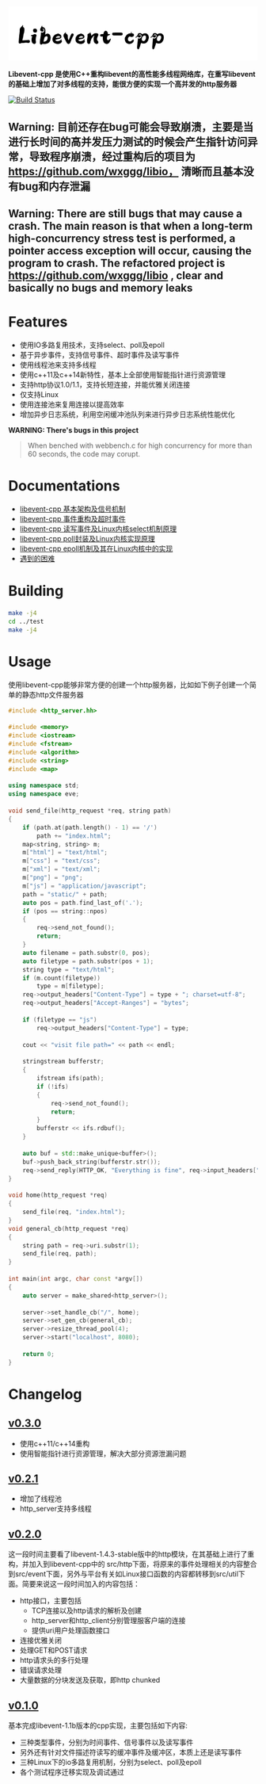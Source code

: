 ![](res/libevent-cpp.png)

**Libevent-cpp 是使用C++重构libevent的高性能多线程网络库，在重写libevent的基础上增加了对多线程的支持，能很方便的实现一个高并发的http服务器**

[![Build Status](https://api.travis-ci.com/wxggg/libevent-cpp.svg)](https://travis-ci.com/wxggg/libevent-cpp)

## Warning:  目前还存在bug可能会导致崩溃，主要是当进行长时间的高并发压力测试的时候会产生指针访问异常，导致程序崩溃，经过重构后的项目为 https://github.com/wxggg/libio， 清晰而且基本没有bug和内存泄漏
## Warning: There are still bugs that may cause a crash. The main reason is that when a long-term high-concurrency stress test is performed, a pointer access exception will occur, causing the program to crash. The refactored project is https://github.com/wxggg/libio , clear and basically no bugs and memory leaks

# Features
* 使用IO多路复用技术，支持select、poll及epoll
* 基于异步事件，支持信号事件、超时事件及读写事件
* 使用线程池来支持多线程
* 使用c++11及c++14新特性，基本上全部使用智能指针进行资源管理
* 支持http协议1.0/1.1，支持长短连接，并能优雅关闭连接
* 仅支持Linux
* 使用连接池来复用连接以提高效率
* 增加异步日志系统，利用空闲缓冲池队列来进行异步日志系统性能优化

**WARNING: There's bugs in this project**
> When benched with webbench.c for high concurrency for more than 60 seconds, the code may corupt.

# Documentations
* [libevent-cpp 基本架构及信号机制](docs/1-libevent-cpp-0.0.1-signal.md)
* [libevent-cpp 事件重构及超时事件](docs/2-libevent-cpp-0.0.2-time.md)
* [libevent-cpp 读写事件及Linux内核select机制原理](docs/3-libevent-cpp-0.0.3-select.md)
* [libevent-cpp poll封装及Linux内核实现原理](docs/4-libevent-cpp-0.0.4-poll.md)
* [libevent-cpp epoll机制及其在Linux内核中的实现](docs/5-libevent-cpp-0.0.5-epoll.md)
* [遇到的困难](docs/trouble.md)

# Building
```bash
make -j4
cd ../test
make -j4
```

# Usage
使用libevent-cpp能够非常方便的创建一个http服务器，比如如下例子创建一个简单的静态http文件服务器
```c++
#include <http_server.hh>

#include <memory>
#include <iostream>
#include <fstream>
#include <algorithm>
#include <string>
#include <map>

using namespace std;
using namespace eve;

void send_file(http_request *req, string path)
{
    if (path.at(path.length() - 1) == '/')
        path += "index.html";
    map<string, string> m;
    m["html"] = "text/html";
    m["css"] = "text/css";
    m["xml"] = "text/xml";
    m["png"] = "png";
    m["js"] = "application/javascript";
    path = "static/" + path;
    auto pos = path.find_last_of('.');
    if (pos == string::npos)
    {
        req->send_not_found();
        return;
    }
    auto filename = path.substr(0, pos);
    auto filetype = path.substr(pos + 1);
    string type = "text/html";
    if (m.count(filetype))
        type = m[filetype];
    req->output_headers["Content-Type"] = type + "; charset=utf-8";
    req->output_headers["Accept-Ranges"] = "bytes";

    if (filetype == "js")
        req->output_headers["Content-Type"] = type;

    cout << "visit file path=" << path << endl;

    stringstream bufferstr;
    {
        ifstream ifs(path);
        if (!ifs)
        {
            req->send_not_found();
            return;
        }
        bufferstr << ifs.rdbuf();
    }

    auto buf = std::make_unique<buffer>();
    buf->push_back_string(bufferstr.str());
    req->send_reply(HTTP_OK, "Everything is fine", req->input_headers["Empty"].empty() ? std::move(buf) : nullptr);
}

void home(http_request *req)
{
    send_file(req, "index.html");
}
void general_cb(http_request *req)
{
    string path = req->uri.substr(1);
    send_file(req, path);
}

int main(int argc, char const *argv[])
{
    auto server = make_shared<http_server>();

    server->set_handle_cb("/", home);
    server->set_gen_cb(general_cb);
    server->resize_thread_pool(4);
    server->start("localhost", 8080);

    return 0;
}
```

# Changelog

## [v0.3.0](https://github.com/wxggg/libevent-cpp/releases/tag/v0.3.0)
* 使用c++11/c++14重构
* 使用智能指针进行资源管理，解决大部分资源泄漏问题

## [v0.2.1](https://github.com/wxggg/libevent-cpp/releases/tag/v0.2.1)
* 增加了线程池
* http_server支持多线程

## [v0.2.0](https://github.com/wxggg/libevent-cpp/releases/tag/v0.2.0)
这一段时间主要看了libevent-1.4.3-stable版中的http模块，在其基础上进行了重构，并加入到libevent-cpp中的 src/http下面，将原来的事件处理相关的内容整合到src/event下面，另外与平台有关如Linux接口函数的内容都转移到src/util下面。简要来说这一段时间加入的内容包括：
* http接口，主要包括
  * TCP连接以及http请求的解析及创建
  * http_server和http_client分别管理服客户端的连接
  * 提供uri用户处理函数接口
* 连接优雅关闭
* 处理GET和POST请求
* http请求头的多行处理
* 错误请求处理
* 大量数据的分块发送及获取，即http chunked

## [v0.1.0](https://github.com/wxggg/libevent-cpp/releases/tag/0.1.0)
基本完成libevent-1.1b版本的cpp实现，主要包括如下内容:
* 三种类型事件，分别为时间事件、信号事件以及读写事件
* 另外还有针对文件描述符读写的缓冲事件及缓冲区，本质上还是读写事件
* 三种Linux下的io多路复用机制，分别为select、poll及epoll
* 各个测试程序迁移实现及调试通过

